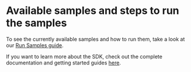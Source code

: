 # Available samples and steps to run the samples

To see the currently available samples and how to run them, take a look at our [Run Samples guide](https://docs.scandit.com/data-capture-sdk/android/samples/run-samples.html).

If you want to learn more about the SDK, check out the complete documentation and getting started guides [here](https://docs.scandit.com/data-capture-sdk/android/).
